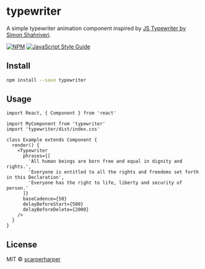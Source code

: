# typewriter

A simple typewriter animation component inspired by [JS Typewriter by Simon Shahriveri](https://codepen.io/hi-im-si/pen/ALgzqo).

[![NPM](https://img.shields.io/npm/v/typewriter.svg)](https://www.npmjs.com/package/typewriter) [![JavaScript Style Guide](https://img.shields.io/badge/code_style-standard-brightgreen.svg)](https://standardjs.com)

## Install

```bash
npm install --save typewriter
```

## Usage

```tsx
import React, { Component } from 'react'

import MyComponent from 'typewriter'
import 'typewriter/dist/index.css'

class Example extends Component {
  render() {
    <Typewriter
      phrases={[
        'All human beings are born free and equal in dignity and rights.',
        'Everyone is entitled to all the rights and freedoms set forth in this Declaration',
        'Everyone has the right to life, liberty and security of person.'
      ]}
      baseCadence={50}
      delayBeforeStart={500}
      delayBeforeDelete={2000}
    />
  }
}
```

## License

MIT © [scarperharper](https://github.com/scarperharper)
